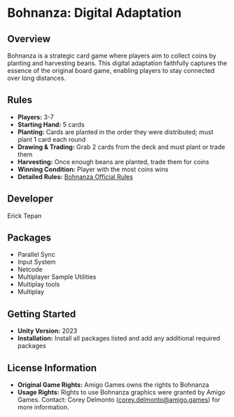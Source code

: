 # Bohnanza: Digital Adaptation

## Overview
Bohnanza is a strategic card game where players aim to collect coins by planting and harvesting beans. This digital adaptation faithfully captures the essence of the original board game, enabling players to stay connected over long distances.

## Rules
- **Players:** 3-7
- **Starting Hand:** 5 cards
- **Planting:** Cards are planted in the order they were distributed; must plant 1 card each round
- **Drawing & Trading:** Grab 2 cards from the deck and must plant or trade them
- **Harvesting:** Once enough beans are planted, trade them for coins
- **Winning Condition:** Player with the most coins wins
- **Detailed Rules:** [Bohnanza Official Rules](https://www.riograndegames.com/wp-content/uploads/2013/02/Bohnanza-Rules.pdf)

## Developer
Erick Tepan

## Packages
- Parallel Sync
- Input System 
- Netcode 
- Multiplayer Sample Utilities 
- Multiplay tools
- Multiplay

## Getting Started
- **Unity Version:** 2023
- **Installation:** Install all packages listed and add any additional required packages

## License Information
- **Original Game Rights:** Amigo Games owns the rights to Bohnanza
- **Usage Rights:** Rights to use Bohnanza graphics were granted by Amigo Games. Contact: Corey Delmonto (corey.delmonto@amigo.games) for more information.

